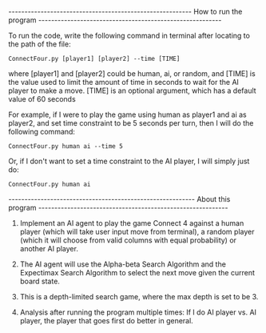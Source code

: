 ---------------------------------------------------------  How to run the program  ---------------------------------------------------------

To run the code, write the following command in terminal after locating to the path of the file:

    ConnectFour.py [player1] [player2] --time [TIME]

where [player1] and [player2] could be human, ai, or random, and [TIME] is the value used to limit the amount of time in seconds to wait for the AI player to make a move. [TIME] is an optional argument, which has a default value of 60 seconds

For example, if I were to play the game using human as player1 and ai as player2, and set time constraint to be 5 seconds per turn, then I will do the following command:

    ConnectFour.py human ai --time 5
    
Or, if I don't want to set a time constraint to the AI player, I will simply just do:

    ConnectFour.py human ai
    
----------------------------------------------------------  About this program  -----------------------------------------------------------

1. Implement an AI agent to play the game Connect 4 against a human player (which will take user input move from terminal), a random player (which it will choose from valid columns with equal probability) or another AI player. 

2. The AI agent will use the Alpha-beta Search Algorithm and the Expectimax Search Algorithm to select the next move given the current board state. 

3. This is a depth-limited search game, where the max depth is set to be 3.

4. Analysis after running the program multiple times: If I do AI player vs. AI player, the player that goes first do better in general.

